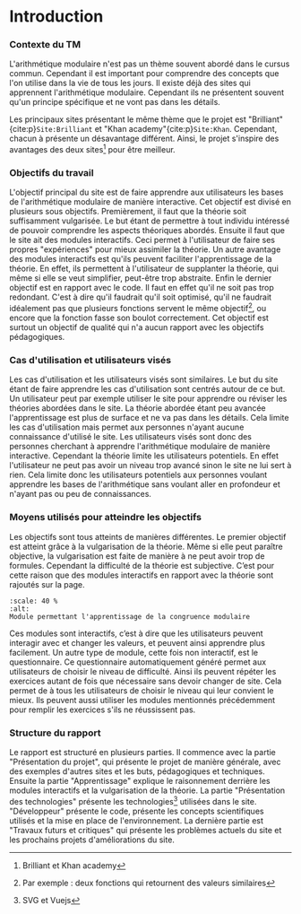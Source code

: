# Introduction 

### Contexte du TM
L'arithmétique modulaire n'est pas un thème souvent abordé dans le cursus commun. Cependant il est important pour comprendre des concepts que l'on utilise dans la vie de tous les jours. Il existe déjà des sites qui apprennent l'arithmétique modulaire. Cependant ils ne présentent souvent qu'un principe spécifique et ne vont pas dans les détails.  

Les principaux sites présentant le même thème que le projet est "Brilliant"{cite:p}`Site:Brilliant` et "Khan academy"{cite:p}`Site:Khan`. Cependant, chacun à présente un désavantage différent. Ainsi, le projet s'inspire des avantages des deux sites[^myref2] pour être meilleur. 

### Objectifs du travail
L'objectif principal du site est de faire apprendre aux utilisateurs les bases de l'arithmétique modulaire de manière interactive. Cet objectif est divisé en plusieurs sous objectifs. Premièrement, il faut que la théorie soit suffisamment vulgarisée. Le but étant de permettre à tout individu intéressé de pouvoir comprendre les aspects théoriques abordés. Ensuite il faut que le site ait des modules interactifs. Ceci permet à l'utilisateur de faire ses propres "expériences" pour mieux assimiler la théorie. Un autre avantage des modules interactifs est qu'ils peuvent faciliter l'apprentissage de la théorie. En effet, ils permettent à l'utilisateur de supplanter la théorie, qui même si elle se veut simplifier, peut-être trop abstraite. Enfin le dernier objectif est en rapport avec le code. Il faut en effet qu'il ne soit pas trop redondant. C'est à dire qu'il faudrait qu'il soit optimisé, qu'il ne faudrait idéalement pas que plusieurs fonctions servent le même objectif[^myref], ou encore que la fonction fasse son boulot correctement. Cet objectif est surtout un objectif de qualité qui n'a aucun rapport avec les objectifs pédagogiques. 

### Cas d'utilisation et utilisateurs visés 
Les cas d'utilisation et les utilisateurs visés sont similaires. Le but du site étant de faire apprendre les cas d'utilisation sont centrés autour de ce but. Un utilisateur peut par exemple utiliser le site pour apprendre ou réviser les théories abordées dans le site. La théorie abordée étant peu avancée l'apprentissage est plus de surface et ne va pas dans les détails. Cela limite les cas d'utilisation mais permet aux personnes n'ayant aucune connaissance d'utilisé le site. Les utilisateurs visés sont donc des personnes cherchant à apprendre l'arithmétique modulaire de manière interactive. Cependant la théorie limite les utilisateurs potentiels. En effet l'utilisateur ne peut pas avoir un niveau trop avancé sinon le site ne lui sert à rien. Cela limite donc les utilisateurs potentiels aux personnes voulant apprendre les bases de l'arithmétique sans voulant aller en profondeur et n'ayant pas ou peu de connaissances.    

### Moyens utilisés pour atteindre les objectifs 
Les objectifs sont tous atteints de manières différentes. Le premier objectif est atteint grâce à la vulgarisation de la théorie. Même si elle peut paraître objective, la vulgarisation est faite de manière à ne peut avoir trop de formules. Cependant la difficulté de la théorie est subjective. C’est pour cette raison que des modules interactifs en rapport avec la théorie sont rajoutés sur la page. 
```{figure} img/Screenshot_black_white.png
:scale: 40 %
:alt: 
Module permettant l'apprentissage de la congruence modulaire
```
Ces modules sont interactifs, c’est à dire que les utilisateurs peuvent interagir avec et changer les valeurs, et peuvent ainsi apprendre plus facilement. Un autre type de module, cette fois non interactif, est le questionnaire. Ce questionnaire automatiquement généré permet aux utilisateurs de choisir le niveau de difficulté. Ainsi ils peuvent répéter les exercices autant de fois que nécessaire sans devoir changer de site. Cela permet de à tous les utilisateurs de choisir le niveau qui leur convient le mieux. Ils peuvent aussi utiliser les modules mentionnés précédemment pour remplir les exercices s'ils ne réussissent pas. 
 
### Structure du rapport 
Le rapport est structuré en plusieurs parties. Il commence avec la partie "Présentation du projet", qui présente le projet de manière générale, avec des exemples d'autres sites et les buts, pédagogiques et techniques. Ensuite la partie "Apprentissage" explique le raisonnement derrière les modules interactifs et la vulgarisation de la théorie. La partie "Présentation des technologies" présente les technologies[^myref1] utilisées dans le site. "Développeur" présente le code, présente les concepts scientifiques utilisés et la mise en place de l'environnement. La dernière partie est "Travaux futurs et critiques" qui présente les problèmes actuels du site et les prochains projets d'améliorations du site. 


[^myref1]: SVG et Vuejs
[^myref]: Par exemple : deux fonctions qui retournent des valeurs similaires
[^myref2]: Brilliant et Khan academy
